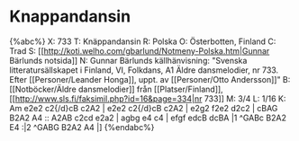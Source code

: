 # Knappandansin

{%abc%}
X: 733
T: Knäppandansin
R: Polska
O: Österbotten, Finland
C: Trad
S: [[http://koti.welho.com/gbarlund/Notmeny-Polska.htm|Gunnar Bärlunds notsida]]
N: Gunnar Bärlunds källhänvisning: "Svenska litteratursällskapet i Finland, VI, Folkdans, A1 Äldre dansmelodier, nr 733. Efter [[Personer/Leander Honga]], uppt. av [[Personer/Otto Andersson]]"
B:[[Notböcker/Äldre dansmelodier]] från [[Platser/Finland]], [[http://www.sls.fi/faksimil.php?id=16&page=334|nr 733]]
M: 3/4
L: 1/16
K: Am
e2e2 c2{/d}cB c2A2 | e2e2 c2{/d}cB c2A2 | e2g2 f2e2 d2c2 | cBAG B2A2 A4 ::
A2AB c2cd e2a2 | agbg e4 c4 | efgf edcB dcBA |1 ^GABc B2A2 E4 :|2 ^GABG B2A2 A4 |]
{%endabc%}


